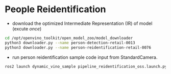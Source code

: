 # People Reidentification
* download the optimized Intermediate Representation (IR) of model (excute _once_)<br>
```bash
cd /opt/openvino_toolkit/open_model_zoo/model_downloader
python3 downloader.py --name person-detection-retail-0013
python3 downloader.py --name person-reidentification-retail-0076
```
* run person reidentification sample code input from StandardCamera.
```bash
ros2 launch dynamic_vino_sample pipeline_reidentification_oss.launch.py
```
